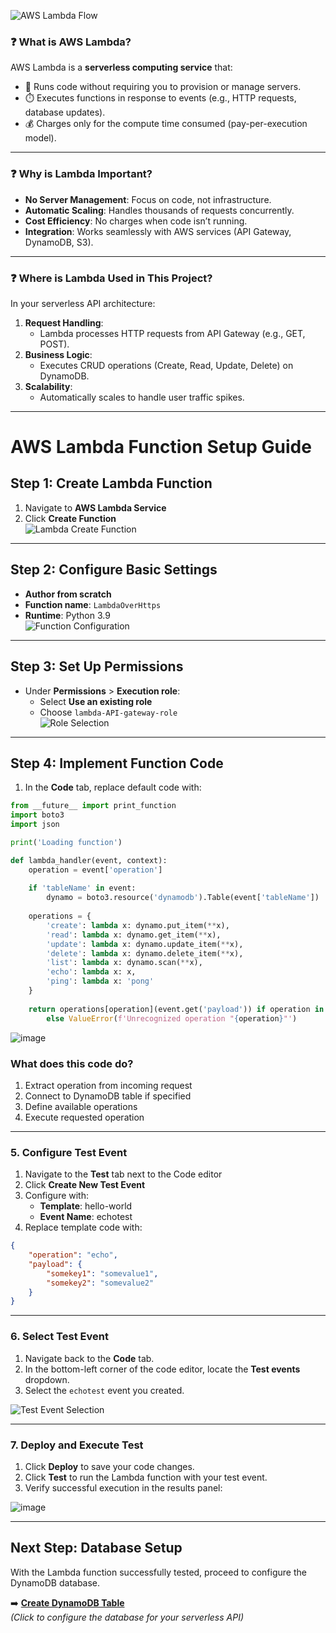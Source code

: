 ![AWS Lambda Flow](https://github.com/user-attachments/assets/46333ed7-288f-493a-bfe9-ab99a920848e)  


### ❓ **What is AWS Lambda?**  
AWS Lambda is a **serverless computing service** that:  
- 🚀 Runs code without requiring you to provision or manage servers.  
- ⏱️ Executes functions in response to events (e.g., HTTP requests, database updates).  
- 💰 Charges only for the compute time consumed (pay-per-execution model).  

---

### ❓ **Why is Lambda Important?**  
- **No Server Management**: Focus on code, not infrastructure.  
- **Automatic Scaling**: Handles thousands of requests concurrently.  
- **Cost Efficiency**: No charges when code isn’t running.  
- **Integration**: Works seamlessly with AWS services (API Gateway, DynamoDB, S3).  

---

### ❓ **Where is Lambda Used in This Project?**  
In your serverless API architecture:  
1. **Request Handling**:  
   - Lambda processes HTTP requests from API Gateway (e.g., GET, POST).  
2. **Business Logic**:  
   - Executes CRUD operations (Create, Read, Update, Delete) on DynamoDB.  
3. **Scalability**:  
   - Automatically scales to handle user traffic spikes.  


---
# AWS Lambda Function Setup Guide

## Step 1: Create Lambda Function
1. Navigate to **AWS Lambda Service**
2. Click **Create Function**  
![Lambda Create Function](https://github.com/user-attachments/assets/f8a3c0c3-8781-4446-95fa-a5b3e5e68d4f)

---

## Step 2: Configure Basic Settings
- **Author from scratch**
- **Function name**: `LambdaOverHttps`
- **Runtime**: Python 3.9  
![Function Configuration](https://github.com/user-attachments/assets/75c90ca1-4adb-4145-a8f7-5164f6df9785)

---

## Step 3: Set Up Permissions
- Under **Permissions** > **Execution role**:
  - Select **Use an existing role**
  - Choose `lambda-API-gateway-role`  
![Role Selection](https://github.com/user-attachments/assets/d4963941-4311-4f97-8a4f-787a047d746b)

---

## Step 4: Implement Function Code
1. In the **Code** tab, replace default code with:
```python
from __future__ import print_function
import boto3
import json

print('Loading function')

def lambda_handler(event, context):
    operation = event['operation']
    
    if 'tableName' in event:
        dynamo = boto3.resource('dynamodb').Table(event['tableName'])
    
    operations = {
        'create': lambda x: dynamo.put_item(**x),
        'read': lambda x: dynamo.get_item(**x),
        'update': lambda x: dynamo.update_item(**x),
        'delete': lambda x: dynamo.delete_item(**x),
        'list': lambda x: dynamo.scan(**x),
        'echo': lambda x: x,
        'ping': lambda x: 'pong'
    }
    
    return operations[operation](event.get('payload')) if operation in operations \
        else ValueError(f'Unrecognized operation "{operation}"')
```
![image](https://github.com/user-attachments/assets/c6961876-737c-434b-986a-d1b6755a5c17)  

### What does this code do?  
   1. Extract operation from incoming request
   2. Connect to DynamoDB table if specified
   3. Define available operations
   4. Execute requested operation

---

### 5. Configure Test Event
1. Navigate to the **Test** tab next to the Code editor  
2. Click **Create New Test Event**  
3. Configure with:  
   - **Template**: hello-world  
   - **Event Name**: echotest  
4. Replace template code with:  
```json
{
    "operation": "echo",
    "payload": {
        "somekey1": "somevalue1",
        "somekey2": "somevalue2"
    }
}
```
---

### 6. Select Test Event
1. Navigate back to the **Code** tab.  
2. In the bottom-left corner of the code editor, locate the **Test events** dropdown.  
3. Select the `echotest` event you created.  

![Test Event Selection](https://github.com/user-attachments/assets/a061ff0a-ada8-40af-8700-55cf09af9a2a)  

---

### 7. Deploy and Execute Test
1. Click **Deploy** to save your code changes.  
2. Click **Test** to run the Lambda function with your test event.  
3. Verify successful execution in the results panel:  

![image](https://github.com/user-attachments/assets/68d41ce6-baa0-4e0c-acb4-b420ac73ba27)

---

## Next Step: Database Setup  
With the Lambda function successfully tested, proceed to configure the DynamoDB database.  

➡️ **[Create DynamoDB Table](dynamodb-setup.md)**  
*(Click to configure the database for your serverless API)*  
